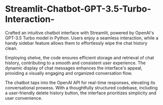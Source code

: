 # Streamlit-Chatbot-GPT-3.5-Turbo-Interaction-
Crafted an intuitive chatbot interface with Streamlit, powered by OpenAI's GPT-3.5 Turbo model in Python. Users enjoy a seamless interaction, while a handy sidebar feature allows them to effortlessly wipe the chat history clean.

Employing shelve, the code ensures efficient storage and retrieval of chat history, contributing to a smooth and consistent user experience. The dynamic display of chat messages enhances the interface's appeal, providing a visually engaging and organized conversation flow.

The chatbot taps into the OpenAI API for real-time responses, elevating its conversational prowess. With a thoughtfully structured codebase, including a user-friendly delete history button, the interface prioritizes simplicity and user convenience.



